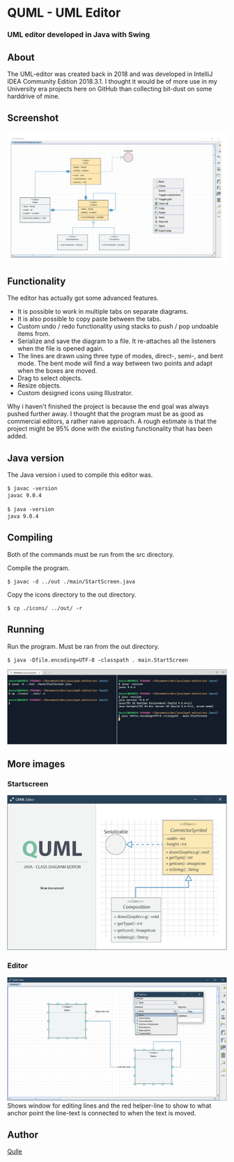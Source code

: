 # QUML - UML Editor
### UML editor developed in Java with Swing

## About
The UML-editor was created back in 2018 and was developed in IntelliJ IDEA Community Edition 2018.3.1. I thought it would be of more use in my University era projects here on GitHub than collecting bit-dust on some harddrive of mine.

## Screenshot
![Screenshot of the editor in action](images/quml.png?raw=true "Screenshot of the editor in action")

## Functionality
The editor has actually got some advanced features. 

- It is possible to work in multiple tabs on separate diagrams. 
- It is also possible to copy paste between the tabs. 
- Custom undo / redo functionality using stacks to push / pop undoable items from. 
- Serialize and save the diagram to a file. It re-attaches all the listeners when the file is opened again.
- The lines are drawn using three type of modes, direct-, semi-, and bent mode. The bent mode will find a way between two points and adapt when the boxes are moved.
- Drag to select objects.
- Resize objects.
- Custom designed icons using Illustrator.

Why i haven't finished the project is because the end goal was always pushed further away. I thought that the program must be as good as commercial editors, a rather naive approach. A rough estimate is that the project might be 95% done with the existing functionality that has been added.

## Java version
The Java version i used to compile this editor was.
```
$ javac -version
javac 9.0.4

$ java -version
java 9.0.4
```

## Compiling
Both of the commands must be run from the src directory.

Compile the program. 
```
$ javac -d ../out ./main/StartScreen.java
```

Copy the icons directory to the out directory.
```
$ cp ./icons/ ../out/ -r
```

## Running
Run the program. Must be ran from the out directory.
```
$ java -Dfile.encoding=UTF-8 -classpath . main.StartScreen
```

![Screenshot of the terminal](images/terminal.png?raw=true "Screenshot of the terminal")

## More images

### Startscreen
![Screenshot of the startscreen](images/startscreen.png?raw=true "Screenshot of the startscreen")

### Editor
![Screenshot of the editor](images/editor.png?raw=true "Screenshot of the editor")
Shows window for editing lines and the red helper-line to show to what anchor point the line-text is connected to when the text is moved.

## Author
[Qulle](https://github.com/qulle/)